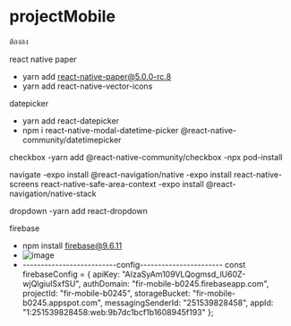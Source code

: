 # projectMobile

ต้องลง

react native paper
- yarn add react-native-paper@5.0.0-rc.8
- yarn add react-native-vector-icons

datepicker
- yarn add react-datepicker
- npm i react-native-modal-datetime-picker @react-native-community/datetimepicker

checkbox
-yarn add @react-native-community/checkbox
-npx pod-install

navigate
-expo install @react-navigation/native
-expo install react-native-screens react-native-safe-area-context
-expo install @react-navigation/native-stack

dropdown
-yarn add react-dropdown

firebase
- npm install firebase@9.6.11
- ![image](https://user-images.githubusercontent.com/73680333/201475048-1421a61e-054f-44ac-89df-71563d595b1d.png)
- --------------------------config-----------------------
const firebaseConfig = {
  apiKey: "AIzaSyAm109VLQogmsd_lU60Z-wjQlgiuISxfSU",
  authDomain: "fir-mobile-b0245.firebaseapp.com",
  projectId: "fir-mobile-b0245",
  storageBucket: "fir-mobile-b0245.appspot.com",
  messagingSenderId: "251539828458",
  appId: "1:251539828458:web:9b7dc1bcf1b1608945f193"
};

